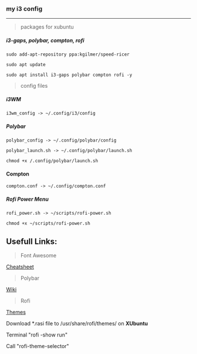 ### my i3 config
---
> packages for xubuntu

##### i3-gaps, polybar, compton, rofi

``` apt
sudo add-apt-repository ppa:kgilmer/speed-ricer
```

```apt
sudo apt update
```

```apt
sudo apt install i3-gaps polybar compton rofi -y
```


> config files

##### i3WM
```
i3wm_config -> ~/.config/i3/config
```

##### Polybar
```
polybar_config -> ~/.config/polybar/config
```

```
polybar_launch.sh -> ~/.config/polybar/launch.sh
```

```
chmod +x /.config/polybar/launch.sh
```

#### Compton
```
compton.conf -> ~/.config/compton.conf
```

##### Rofi Power Menu
```
rofi_power.sh -> ~/scripts/rofi-power.sh
```

```
chmod +x ~/scripts/rofi-power.sh
```

Usefull Links:
---
> Font Awesome

[Cheatsheet](https://fontawesome.com/cheatsheet)

> Polybar

[Wiki](https://github.com/polybar/polybar/wiki)

> Rofi

[Themes](https://github.com/davatorium/rofi-themes)

Download *.rasi file to /usr/share/rofi/themes/ on **XUbuntu**

Terminal "rofi -show run"

Call "rofi-theme-selector"